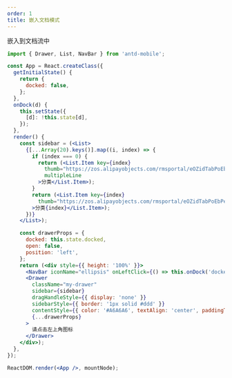 ```yaml
---
order: 1
title: 嵌入文档模式
---
```


嵌入到文档流中


````jsx
import { Drawer, List, NavBar } from 'antd-mobile';

const App = React.createClass({
  getInitialState() {
    return {
      docked: false,
    };
  },
  onDock(d) {
    this.setState({
      [d]: !this.state[d],
    });
  },
  render() {
    const sidebar = (<List>
      {[...Array(20).keys()].map((i, index) => {
        if (index === 0) {
          return (<List.Item key={index}
            thumb="https://zos.alipayobjects.com/rmsportal/eOZidTabPoEbPeU.png"
            multipleLine
          >分类</List.Item>);
        }
        return (<List.Item key={index}
          thumb="https://zos.alipayobjects.com/rmsportal/eOZidTabPoEbPeU.png"
        >分类{index}</List.Item>);
      })}
    </List>);

    const drawerProps = {
      docked: this.state.docked,
      open: false,
      position: 'left',
    };
    return (<div style={{ height: '100%' }}>
      <NavBar iconName="ellipsis" onLeftClick={() => this.onDock('docked')}>嵌入文档</NavBar>
      <Drawer
        className="my-drawer"
        sidebar={sidebar}
        dragHandleStyle={{ display: 'none' }}
        sidebarStyle={{ border: '1px solid #ddd' }}
        contentStyle={{ color: '#A6A6A6', textAlign: 'center', paddingTop: 42 }}
        {...drawerProps}
      >
        请点击左上角图标
      </Drawer>
    </div>);
  },
});

ReactDOM.render(<App />, mountNode);
````

<style>
.my-drawer {
  position: relative;
  height: 100%;
  overflow: auto;
}
.my-drawer .am-drawer-sidebar {
  max-width: 4.6rem;
  background-color: #fff;
  overflow: auto;
}
.my-drawer .am-drawer-sidebar .am-list {
  padding: 0;
}
</style>
